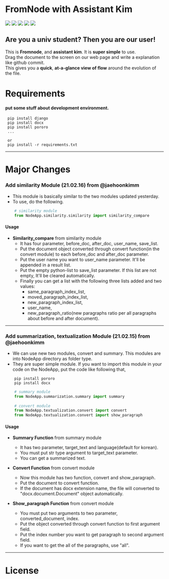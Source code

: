 # FromNode with Assistant Kim
![](https://img.shields.io/badge/Django-3.1.1-blue) ![](https://img.shields.io/github/issues/FromNode/FromNode_Project) ![](https://img.shields.io/github/issues-closed/FromNode/FromNode_Project) ![](https://img.shields.io/github/languages/count/FromNode/FromNode_Project) ![](https://img.shields.io/github/contributors/FromNode/FromNode_Project)
## __Are you a univ student? Then you are our user!__
This is __Fromnode__, and __assistant kim__. It is __super simple__ to use.   
Drag the document to the screen on our web page and write a explanation like github commit.   
This gives you a __quick__, __at-a-glance view of flow__ around the evolution of the file.

# Requirements
#### put some stuff about development environment.
```terminal
 pip install django
 pip install docx
 pip install pororo
 ...
 
 or
 pip install -r requirements.txt
```
--------------
# Major Changes 
### Add similarity Module (21.02.16) from @jaehoonkimm
- This module is basically similar to the two modules updated yesterday.
- To use, do the following.
```python
    # similarity module
    from NodeApp.similarity.similarity import similarity_compare
```
 #### Usage 
   - **Similarity_compare** from similarity module
       - It has four parameter, before_doc, after_doc, user_name, save_list.
       - Put the document object converted through convert function(in the convert module) 
         to each before_doc and after_doc parameter.
       - Put the user name you want to user_name parameter. It'll be appended in a result list.
       - Put the empty python-list to save_list parameter. If this list are not empty, It'll be cleared automatically.
       - Finally you can get a list with the following three lists added and two values: 
         - same_paragraph_index_list,  
         - moved_paragraph_index_list,  
         - new_paragraph_index_list,  
         - user_name,  
         - new_paragraph_ratio(new paragraphs ratio per all paragraphs about before and after document). 
 --------------
### Add summarization, textualization Module (21.02.15) from @jaehoonkimm
- We can use new two modules, convert and summary. This modules are into NodeApp directory as folder type. 
- They are super simple module. If you want to import this module in your code on the NodeApp, put the code like following that,
```terminal
    pip install pororo
    pip install docx
```
```python
    # summary module
    from NodeApp.summarization.summary import summary
    
    # convert module
    from NodeApp.textualization.convert import convert
    from NodeApp.textualization.convert import show_paragraph
```
 #### Usage 
   - **Summary Function** from summary module
       - It has two parameter, target_text and language(default for korean).
       - You must put str type argument to target_text parameter. 
       - You can get a summarized text.

   - **Convert Function** from convert module
       - Now this module has two function, convert and show_paragraph. 
       - Put the document to convert function. 
       - If the document has docx extension name, the file will converted 
         to "docx.document.Document" object automatically.

   - **Show_paragraph Function** from convert module
       - You must put two arguments to two parameter, converted_document, index.
       - Put the object converted through convert function to first argument field. 
       - Put the index number you want to get paragraph to second argument field. 
       - If you want to get the all of the paragraphs, use "all".
 --------------
 
 # License
